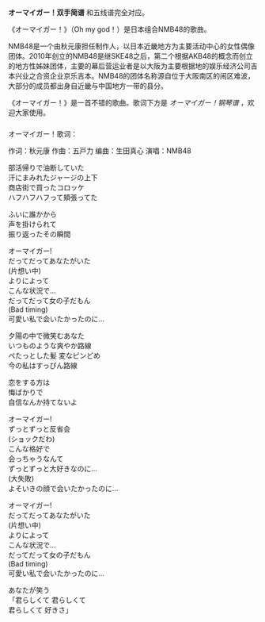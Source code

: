 

**オーマイガー！双手简谱** 和五线谱完全对应。  
  
《オーマイガー！》（Oh my god！）是日本组合NMB48的歌曲。  
  
NMB48是一个由秋元康担任制作人，以日本近畿地方为主要活动中心的女性偶像团体。2010年创立的NMB48是继SKE48之后，第二个根据AKB48的概念而创立的地方性姊妹团体，主要的幕后营运业者是以大阪为主要根据地的娱乐经济公司吉本兴业之合资企业京乐吉本。NMB48的团体名称源自位于大阪南区的闹区难波，大部分的成员都出身自近畿与中国地方一带的县分。  
  
《オーマイガー！》是一首不错的歌曲。歌词下方是 _オーマイガー！钢琴谱_ ，欢迎大家使用。

###  
オーマイガー！歌词：

作词：秋元康 作曲：五戸力 编曲：生田真心 演唱：NMB48

  
部活帰りで油断していた  
汗にまみれたジャージの上下  
商店街で買ったコロッケ  
ハフハフハフって頬張ってた

ふいに誰かから  
声を掛けられて  
振り返ったその瞬間

オーマイガー!  
だってだってあなたがいた  
(片想い中)  
よりによって  
こんな状況で…  
だってだって女の子だもん  
(Bad timing)  
可愛い私で会いたかったのに…

夕陽の中で微笑むあなた  
いつものような爽やか路線  
ぺたっとした髪 変なピンどめ  
今の私はすっぴん路線

恋をする方は  
悔ばかりで  
自信なんか持てないよ

オーマイガー!  
ずっとずっと反省会  
(ショックだわ)  
こんな格好で  
会っちゃうなんて  
ずっとずっと大好きなのに…  
(大失敗)  
よそいきの顔で会いたかったのに…

オーマイガー!  
だってだってあなたがいた  
(片想い中)  
よりによって  
こんな状況で…  
だってだって女の子だもん  
(Bad timing)  
可愛い私で会いたかったのに…

あなたが笑う  
「君らしくて 君らしくて  
君らしくて 好きさ」

